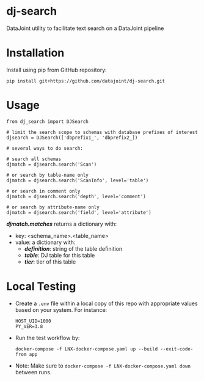 # dj-search
DataJoint utility to facilitate text search on a DataJoint pipeline

# Installation
Install using pip from GitHub repository:

    
    pip install git+https://github.com/datajoint/dj-search.git

# Usage

```
from dj_search import DJSearch

# limit the search scope to schemas with database prefixes of interest
djsearch = DJSearch(['dbprefix1_', 'dbprefix2_])

# several ways to do search:

# search all schemas
djmatch = djsearch.search('Scan')

# or search by table-name only
djmatch = djsearch.search('ScanInfo', level='table')

# or search in comment only
djmatch = djsearch.search('depth', level='comment')

# or search by attribute-name only
djmatch = djsearch.search('field', level='attribute')
```

***djmatch.matches*** returns a dictionary with:
+ key: <schema_name>.<table_name>
+ value: a dictionary with:
    + ***definition***: string of the table definition
    + ***table***: DJ table for this table
    + ***tier***: tier of this table

# Local Testing

- Create a `.env` file within a local copy of this repo with appropriate values based on your system. For instance:
  ```shell
  HOST_UID=1000
  PY_VER=3.8
  ```
- Run the test workflow by:
  ```shell
  docker-compose -f LNX-docker-compose.yaml up --build --exit-code-from app
  ```
- Note: Make sure to `docker-compose -f LNX-docker-compose.yaml down` between runs.
